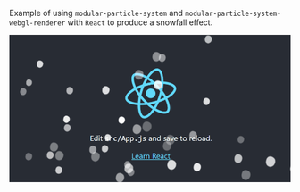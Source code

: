 Example of using `modular-particle-system` and `modular-particle-system-webgl-renderer` with `React` to produce a snowfall effect.

![Snowfall particle effect](./capture.gif)

